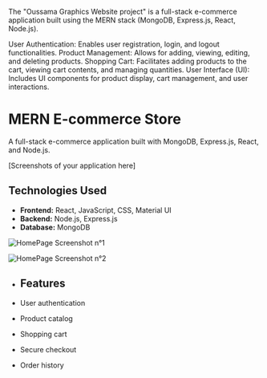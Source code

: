 The "Oussama Graphics Website project" is a full-stack e-commerce application built using the MERN stack (MongoDB, Express.js, React, Node.js).

User Authentication: Enables user registration, login, and logout functionalities. Product Management: Allows for adding, viewing, editing, and deleting products. Shopping Cart: Facilitates adding products to the cart, viewing cart contents, and managing quantities. User Interface (UI): Includes UI components for product display, cart management, and user interactions.

# MERN E-commerce Store
A full-stack e-commerce application built with MongoDB, Express.js, React, and Node.js.

[Screenshots of your application here]

## Technologies Used

*   **Frontend:** React, JavaScript, CSS, Material UI
*   **Backend:** Node.js, Express.js
*   **Database:** MongoDB

![HomePage Screenshot n°1](https://github.com/user-attachments/assets/6f10ee02-19bd-45c6-9147-03030985c69a)

![HomePage Screenshot n°2](https://github.com/user-attachments/assets/df4ba685-732b-4672-a7d2-9e4c4dfa2e05)

*   ## Features

*   User authentication
*   Product catalog
*   Shopping cart
*   Secure checkout
*   Order history

